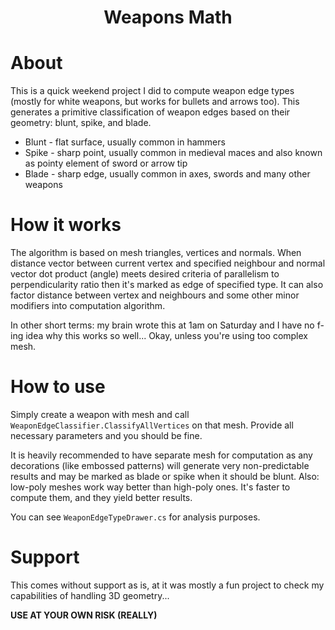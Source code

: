 ﻿<div align="center">
  <h1>Weapons Math</h1>
</div>

# About

This is a quick weekend project I did to compute weapon edge types (mostly for white weapons, but works for bullets 
and arrows too). This generates a primitive classification of weapon edges based on their geometry: blunt, spike, 
and blade.

* Blunt - flat surface, usually common in hammers
* Spike - sharp point, usually common in medieval maces and also known as pointy element of sword or arrow tip
* Blade - sharp edge, usually common in axes, swords and many other weapons

# How it works

The algorithm is based on mesh triangles, vertices and normals. When distance vector between current vertex and 
specified neighbour and normal vector dot product (angle) meets desired criteria of parallelism to perpendicularity 
ratio then it's marked as edge of specified type.
It can also factor distance between vertex and neighbours and some other minor modifiers into computation algorithm.

In other short terms: my brain wrote this at 1am on Saturday and I have no f-ing idea why this works so well...
Okay, unless you're using too complex mesh.

# How to use

Simply create a weapon with mesh and call `WeaponEdgeClassifier.ClassifyAllVertices` on that mesh. Provide all 
necessary parameters and you should be fine.

It is heavily recommended to have separate mesh for computation as any decorations (like embossed patterns) will 
generate very non-predictable results and may be marked as blade or spike when it should be blunt. Also: low-poly 
meshes work way better than high-poly ones. It's faster to compute them, and they yield better results.

You can see `WeaponEdgeTypeDrawer.cs` for analysis purposes.

# Support

This comes without support as is, at it was mostly a fun project to check my capabilities of handling 3D geometry...

**USE AT YOUR OWN RISK (REALLY)**